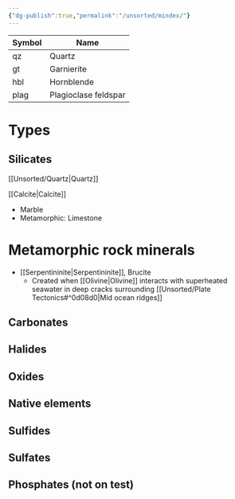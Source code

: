 ```yaml
---
{"dg-publish":true,"permalink":"/unsorted/mindex/"}
---
```



| Symbol | Name                 |
| ------ | -------------------- |
| qz     | Quartz               |
| gt     | Garnierite           |
| hbl    | Hornblende           |
| plag   | Plagioclase feldspar |







# Types

## Silicates
[[Unsorted/Quartz\|Quartz]]




[[Calcite\|Calcite]]
- Marble
- Metamorphic: Limestone




# Metamorphic rock minerals
-  [[Serpentininite\|Serpentininite]], Brucite
	- Created when [[Olivine\|Olivine]] interacts with superheated seawater in deep cracks surrounding [[Unsorted/Plate Tectonics#^0d08d0\|Mid ocean ridges]]



## Carbonates

## Halides

## Oxides

## Native elements

## Sulfides

## Sulfates

## Phosphates (not on test)
